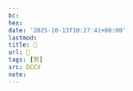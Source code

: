 ```yaml
---
bc:
hex:
date: '2025-10-13T10:27:41+08:00'
lastmod:
title: 􄚚
url: 􄚚
tags: [㷂]
src: DCCV
note:
---
```

